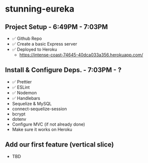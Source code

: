 # stunning-eureka

## Project Setup - 6:49PM - 7:03PM

- ✅ Github Repo
- ✅ Create a basic Express server
- ✅ Deployed to Heroku
  - https://intense-coast-74645-40dca033a356.herokuapp.com/

## Install & Configure Deps. - 7:03PM - ?

- ✅ Prettier
- ✅ ESLint
- ✅ Nodemon
- ✅ Handlebars
- Sequelize & MySQL
- connect-sequelize-session
- bcrypt
- dotenv
- Configure MVC (if not already done)
- Make sure it works on Heroku

## Add our first feature (vertical slice)

- TBD
